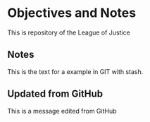 # Objectives and Notes
This is repository of the League of Justice

## Notes
This is the text for a example in GIT with stash.

## Updated from GitHub
This is a message edited from GitHub
